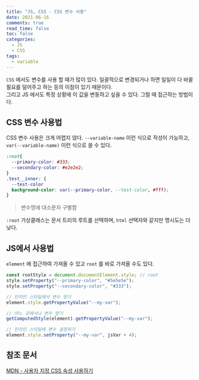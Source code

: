 ```yaml
---
title: "JS, CSS - CSS 변수 사용"
date: 2021-06-16
comments: true
read_time: false
toc: false
categories:
  - JS
  - CSS
tags:
  - variable
---
```


`CSS` 에서도 변수를 사용 할 때가 많이 있다. 일괄적으로 변경되거나 하면 일일이 다 바꿀 필요를 덜어주고 하는 등의 이점이 있기 때문이다.  
그리고 JS 에서도 특정 상황에 이 값을 변동하고 싶을 수 있다. 그럴 때 접근하는 방법이다.

## CSS 변수 사용법

CSS 변수 사용은 크게 어렵지 않다. `--variable-name` 이런 식으로 작성이 가능하고, `var(--variable-name)` 이런 식으로 쓸 수 있다.

```css
:root{
  --primary-color: #333;
  --secondary-color: #e2e2e2;
}
.test__inner: {
  --test-color
  background-color: var(--primary-color, --test-color, #fff);
}
```

> 변수명에 대소문자 구별함

`:root` 가상클래스는 문서 트리의 루트를 선택하며, `html` 선택자와 같지만 명시도는 더 낮다.

## JS에서 사용법

`element` 에 접근하여 가져올 수 있고 `root` 를 바로 가져올 수도 있다.

```js
const rootStyle = document.documentElement.style; // root
style.setProperty("--primary-color", "#5e5e5e");
style.setProperty("--secondary-color", "#333");

// 인라인 스타일에서 변수 얻기
element.style.getPropertyValue("--my-var");

// 어느 곳에서나 변수 얻기
getComputedStyle(element).getPropertyValue("--my-var");

// 인라인 스타일에 변수 설정하기
element.style.setProperty("--my-var", jsVar + 4);
```

## 참조 문서

[MDN - 사용자 지정 CSS 속성 사용하기](https://developer.mozilla.org/ko/docs/Web/CSS/Using_CSS_custom_properties)
